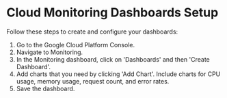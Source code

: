 # Cloud Monitoring Dashboards Setup

Follow these steps to create and configure your dashboards:

1. Go to the Google Cloud Platform Console.
2. Navigate to Monitoring.
3. In the Monitoring dashboard, click on 'Dashboards' and then 'Create Dashboard'.
4. Add charts that you need by clicking 'Add Chart'. Include charts for CPU usage, memory usage, request count, and error rates.
5. Save the dashboard.